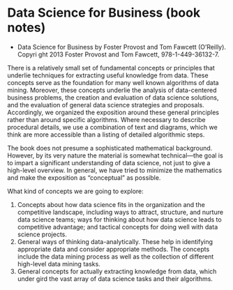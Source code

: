 # Data Science for Business (book notes)
- Data Science for Business by Foster Provost and Tom Fawcett (O’Reilly). Copyri
ght 2013 Foster Provost and Tom Fawcett, 978-1-449-36132-7.

There is a relatively small set of fundamental concepts or principles that underlie techniques for extracting useful knowledge from data. These concepts serve as the foundation for many well known algorithms of data mining. Moreover, these concepts underlie the analysis of data-centered business problems, the creation and evaluation of data science solutions, and the evaluation of general data science strategies and proposals. Accordingly, we organized the exposition around these general principles rather than around specific algorithms. Where necessary to describe procedural details, we use a combination of text and diagrams, which we think are more accessible than a listing of detailed algorithmic steps.

The book does not presume a sophisticated mathematical background. However, by its very nature the material is somewhat technical—the goal is to impart a significant understanding of data science, not just to give a high-level overview. In general, we have tried to minimize the mathematics and make the exposition as “conceptual” as possible.

What kind of concepts we are going to explore:
1. Concepts about how data science fits in the organization and the competitive landscape, including ways to attract, structure, and nurture data science teams; ways for thinking about how data science leads to competitive advantage; and tactical concepts for doing well with data science projects.
2. General ways of thinking data-analytically. These help in identifying appropriate data and consider appropriate methods. The concepts include the data mining process as well as the collection of different high-level data mining tasks.
3. General concepts for actually extracting knowledge from data, which under gird the vast array of data science tasks and their algorithms.
